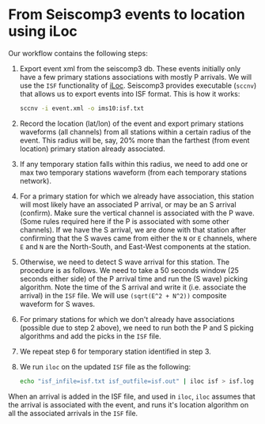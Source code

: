 From Seiscomp3 events to location using iLoc
============================================

Our workflow contains the following steps:

1. Export event xml from the seiscomp3 db. These events initially only have a 
few primary stations associations with mostly P arrivals. We will use the `ISF`
 functionality of [iLoc](http://www.seismology.hu/index.php/en/home/iloc). 
 Seiscomp3 provides executable (`sccnv`) that allows us to export events into 
 ISF format. This is how it works:
    ```bash
    sccnv -i event.xml -o ims10:isf.txt
    ```
2. Record the location (lat/lon) of the event and export primary stations 
waveforms (all channels) from all stations within a certain radius of the 
event. This radius will be, say, 20% more than the farthest (from event 
location) primary station already associated.

3. If any temporary station falls within this radius, we need to add one or max 
two temporary stations waveform (from each temporary stations network).

4. For a primary station for which we already have association, this station 
will most likely have an associated P arrival, or may be an S arrival 
(confirm). Make sure the vertical channel is associated with the P wave. 
(Some rules required here if the P is associated with some other 
channels). If we have the S arrival, we are done with that station after 
confirming that the S waves came from either the `N` or `E` channels, where 
`E` and `N` are the North-South, and East-West components at the station.

5. Otherwise, we need to detect S wave arrival for this station. The 
procedure is as follows. We need to take a 50 seconds window (25 seconds 
either side) of the P arrival time and run the (S wave) picking algorithm. Note 
the time of the S arrival and write it (i.e. associate the arrival) in the 
`ISF` file. We will use `(sqrt(E^2 + N^2))` composite waveform for S waves.

6. For primary stations for which we don't already have associations (possible
 due to step 2 above), we need to run both the P and S picking algorithms and 
 add the picks in the `ISF` file. 

7. We repeat step 6 for temporary station identified in step 3.

8. We run `iloc` on the updated `ISF` file as the following:
    ```bash
    echo "isf_infile=isf.txt isf_outfile=isf.out" | iloc isf > isf.log
    ```
    
When an arrival is added in the ISF file, and used in `iloc`, `iloc` 
assumes that the arrival is associated with the event, and runs it's location
 algorithm on all the associated arrivals in the `ISF` file.  